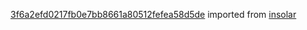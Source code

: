 [3f6a2efd0217fb0e7bb8661a80512fefea58d5de](https://github.com/insolar/insolar/commit/3f6a2efd0217fb0e7bb8661a80512fefea58d5de) imported from [insolar](https://github.com/insolar/insolar)
